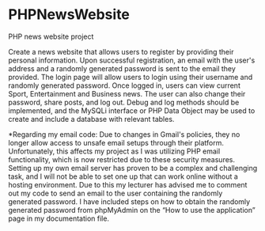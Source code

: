 # PHPNewsWebsite
PHP news website project

Create a news website that allows users to register by providing their personal information. Upon successful registration, an email with the user's address and a randomly generated password is sent to the email they provided. The login page will allow users to login using their username and randomly generated password. Once logged in, users can view current Sport, Entertainment and Business news. The user can also change their password, share posts, and log out. Debug and log methods should be implemented, and the MySQLi interface or PHP Data Object may be used to create and include a database with relevant tables.


*Regarding my email code:
Due to changes in Gmail's policies, they no longer allow access to unsafe email setups through their platform. Unfortunately, this affects my project as I was utilizing PHP email functionality, which is now restricted due to these security measures.
Setting up my own email server has proven to be a complex and challenging task, and I will not be able to set one up that can work online without a hosting environment.
Due to this my lecturer has advised me to comment out my code to send an email to the user containing the randomly generated password. I have included steps on how to obtain the randomly generated password from phpMyAdmin on the “How to use the application” page in my documentation file.
